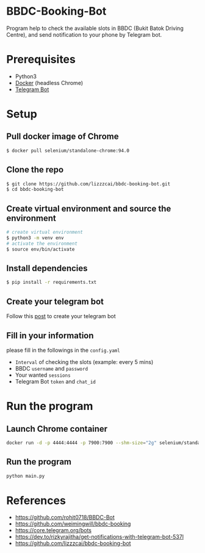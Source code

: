 # BBDC-Booking-Bot

Program help to check the available slots in BBDC (Bukit Batok Driving Centre), and send notification to your phone by Telegram bot.

# Prerequisites

- Python3
- [Docker](https://docs.docker.com/get-docker/) (headless Chrome)
- [Telegram Bot](https://t.me/botfather)

# Setup

## Pull docker image of Chrome

```sh
$ docker pull selenium/standalone-chrome:94.0
```

## Clone the repo

```sh
$ git clone https://github.com/lizzzcai/bbdc-booking-bot.git
$ cd bbdc-booking-bot
```

## Create virtual environment and source the environment

```sh
# create virtual environment
$ python3 -m venv env
# activate the environment
$ source env/bin/activate
```

## Install dependencies

```sh
$ pip install -r requirements.txt
```

## Create your telegram bot

Follow this [post](https://dev.to/rizkyrajitha/get-notifications-with-telegram-bot-537l) to create your telegram bot

## Fill in your information

please fill in the followings in the `config.yaml`

- `Interval` of checking the slots (example: every 5 mins)
- BBDC `username` and `password`
- Your wanted `sessions`
- Telegram Bot `token` and `chat_id`

# Run the program

## Launch Chrome container

```sh
docker run -d -p 4444:4444 -p 7900:7900 --shm-size="2g" selenium/standalone-chrome:94.0
```

## Run the program

```sh
python main.py
```

# References

- https://github.com/rohit0718/BBDC-Bot
- https://github.com/weimingwill/bbdc-booking
- https://core.telegram.org/bots
- https://dev.to/rizkyrajitha/get-notifications-with-telegram-bot-537l
- https://github.com/lizzzcai/bbdc-booking-bot
